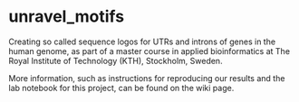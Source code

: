 # unravel_motifs
Creating so called sequence logos for UTRs and introns of genes in the human genome, as part of a master course in applied bioinformatics at The Royal Institute of Technology (KTH), Stockholm, Sweden.

More information, such as instructions for reproducing our results and the lab notebook for this project, can be found on the wiki page.
